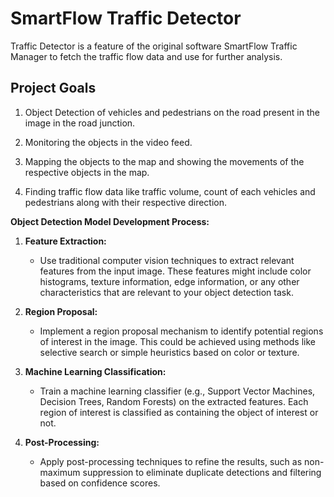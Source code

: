 # SmartFlow Traffic Detector

Traffic Detector is a feature of the original software SmartFlow Traffic Manager to fetch the traffic flow data and use for further analysis.

## Project Goals

1. Object Detection of vehicles and pedestrians on the road present in the image in the road junction.

2. Monitoring the objects in the video feed.

3. Mapping the objects to the map and showing the movements of the respective objects in the map.

4. Finding traffic flow data like traffic volume, count of each vehicles and pedestrians along with their respective direction.

**Object Detection Model Development Process:**

1. **Feature Extraction:**
   
   - Use traditional computer vision techniques to extract relevant features from the input image. These features might include color histograms, texture information, edge information, or any other characteristics that are relevant to your object detection task.

2. **Region Proposal:**
   
   - Implement a region proposal mechanism to identify potential regions of interest in the image. This could be achieved using methods like selective search or simple heuristics based on color or texture.

3. **Machine Learning Classification:**
   
   - Train a machine learning classifier (e.g., Support Vector Machines, Decision Trees, Random Forests) on the extracted features. Each region of interest is classified as containing the object of interest or not.

4. **Post-Processing:**
   
   - Apply post-processing techniques to refine the results, such as non-maximum suppression to eliminate duplicate detections and filtering based on confidence scores.
